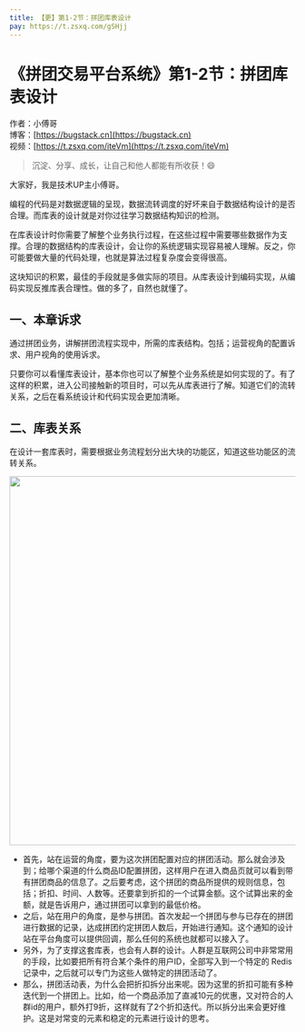 ```yaml
---
title: 【更】第1-2节：拼团库表设计
pay: https://t.zsxq.com/gSHjj
---
```


# 《拼团交易平台系统》第1-2节：拼团库表设计

作者：小傅哥
<br/>博客：[https://bugstack.cn](https://bugstack.cn)
<br/>视频：[https://t.zsxq.com/iteVm](https://t.zsxq.com/iteVm)

> 沉淀、分享、成长，让自己和他人都能有所收获！😄

大家好，我是技术UP主小傅哥。

编程的代码是对数据逻辑的呈现，数据流转调度的好坏来自于数据结构设计的是否合理。而库表的设计就是对你过往学习数据结构知识的检测。

在库表设计时你需要了解整个业务执行过程，在这些过程中需要哪些数据作为支撑。合理的数据结构的库表设计，会让你的系统逻辑实现容易被人理解。反之，你可能要做大量的代码处理，也就是算法过程复杂度会变得很高。

这块知识的积累，最佳的手段就是多做实际的项目。从库表设计到编码实现，从编码实现反推库表合理性。做的多了，自然也就懂了。

## 一、本章诉求

通过拼团业务，讲解拼团流程实现中，所需的库表结构。包括；运营视角的配置诉求、用户视角的使用诉求。

只要你可以看懂库表设计，基本你也可以了解整个业务系统是如何实现的了。有了这样的积累，进入公司接触新的项目时，可以先从库表进行了解。知道它们的流转关系，之后在看系统设计和代码实现会更加清晰。

## 二、库表关系

在设计一套库表时，需要根据业务流程划分出大块的功能区，知道这些功能区的流转关系。

<div align="center">
    <img src="https://bugstack.cn/images/article/project/group-buy-market/group-buy-market-1-2-01.png" width="650px">
</div>

- 首先，站在运营的角度，要为这次拼团配置对应的拼团活动。那么就会涉及到；给哪个渠道的什么商品ID配置拼团，这样用户在进入商品页就可以看到带有拼团商品的信息了。之后要考虑，这个拼团的商品所提供的规则信息，包括；折扣、时间、人数等。还要拿到折扣的一个试算金额。这个试算出来的金额，就是告诉用户，通过拼团可以拿到的最低价格。
- 之后，站在用户的角度，是参与拼团。首次发起一个拼团与参与已存在的拼团进行数据的记录，达成拼团约定拼团人数后，开始进行通知。这个通知的设计站在平台角度可以提供回调，那么任何的系统也就都可以接入了。
- 另外，为了支撑这套库表，也会有人群的设计。人群是互联网公司中非常常用的手段，比如要把所有符合某个条件的用户ID，全部写入到一个特定的 Redis 记录中，之后就可以专门为这些人做特定的拼团活动了。
- 那么，拼团活动表，为什么会把折扣拆分出来呢。因为这里的折扣可能有多种迭代到一个拼团上。比如，给一个商品添加了直减10元的优惠，又对符合的人群id的用户，额外打9折，这样就有了2个折扣迭代。所以拆分出来会更好维护。这是对常变的元素和稳定的元素进行设计的思考。